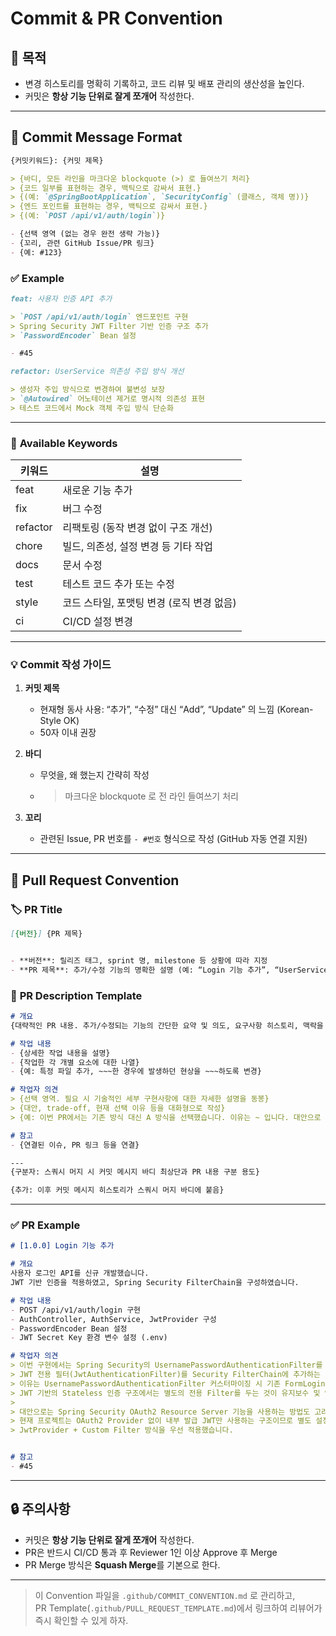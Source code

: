 # Commit & PR Convention

## 🎯 목적
- 변경 히스토리를 명확히 기록하고, 코드 리뷰 및 배포 관리의 생산성을 높인다.
- 커밋은 **항상 기능 단위로 잘게 쪼개어** 작성한다.

---

## 📝 Commit Message Format

```markdown
{커밋키워드}: {커밋 제목}

> {바디, 모든 라인을 마크다운 blockquote (>) 로 들여쓰기 처리}
> {코드 일부를 표현하는 경우, 백틱으로 감싸서 표현.}
> {(예: `@SpringBootApplication`, `SecurityConfig` (클래스, 객체 명))}
> {엔드 포인트를 표현하는 경우, 백틱으로 감싸서 표현.}
> {(예: `POST /api/v1/auth/login`)}

- {선택 영역 (없는 경우 완전 생략 가능)}
- {꼬리, 관련 GitHub Issue/PR 링크}
- {예: #123}
```

### ✅ Example

```markdown
feat: 사용자 인증 API 추가

> `POST /api/v1/auth/login` 엔드포인트 구현
> Spring Security JWT Filter 기반 인증 구조 추가
> `PasswordEncoder` Bean 설정

- #45
```

```markdown
refactor: UserService 의존성 주입 방식 개선

> 생성자 주입 방식으로 변경하여 불변성 보장
> `@Autowired` 어노테이션 제거로 명시적 의존성 표현
> 테스트 코드에서 Mock 객체 주입 방식 단순화
```

---

### 🔑 **Available Keywords**

| 키워드 | 설명 |
|---|---|
| feat | 새로운 기능 추가 |
| fix | 버그 수정 |
| refactor | 리팩토링 (동작 변경 없이 구조 개선) |
| chore | 빌드, 의존성, 설정 변경 등 기타 작업 |
| docs | 문서 수정 |
| test | 테스트 코드 추가 또는 수정 |
| style | 코드 스타일, 포맷팅 변경 (로직 변경 없음) |
| ci | CI/CD 설정 변경 |

---

### 💡 **Commit 작성 가이드**

1. **커밋 제목**
   - 현재형 동사 사용: “추가”, “수정” 대신 “Add”, “Update” 의 느낌 (Korean-Style OK)
   - 50자 이내 권장

2. **바디**
   - 무엇을, 왜 했는지 간략히 작성
   - > 마크다운 blockquote 로 전 라인 들여쓰기 처리

3. **꼬리**
   - 관련된 Issue, PR 번호를 `- #번호` 형식으로 작성 (GitHub 자동 연결 지원)

---

## 🔀 **Pull Request Convention**

### 🏷️ **PR Title**

```markdown
[{버전}] {PR 제목}


- **버전**: 릴리즈 태그, sprint 명, milestone 등 상황에 따라 지정
- **PR 제목**: 추가/수정 기능의 명확한 설명 (예: “Login 기능 추가”, “UserService 리팩토링”)
```

### 📝 **PR Description Template**

```markdown
# 개요
{대략적인 PR 내용. 추가/수정되는 기능의 간단한 요약 및 의도, 요구사항 히스토리, 맥락을 설명}

# 작업 내용
- {상세한 작업 내용을 설명}
- {작업한 각 개별 요소에 대한 나열}
- {예: 특정 파일 추가, ~~~한 경우에 발생하던 현상을 ~~~하도록 변경}

# 작업자 의견
> {선택 영역. 필요 시 기술적인 세부 구현사항에 대한 자세한 설명을 동봉}
> {대안, trade-off, 현재 선택 이유 등을 대화형으로 작성}
> {예: 이번 PR에서는 기존 방식 대신 A 방식을 선택했습니다. 이유는 ~ 입니다. 대안으로 B도 고려했으나 ~ 때문에 제외했습니다.}

# 참고
- {연결된 이슈, PR 링크 등을 연결}

---
{구분자: 스쿼시 머지 시 커밋 메시지 바디 최상단과 PR 내용 구분 용도}

{추가: 이후 커밋 메시지 히스토리가 스쿼시 머지 바디에 붙음}
```

---

### ✅ **PR Example**

```markdown
# [1.0.0] Login 기능 추가

# 개요
사용자 로그인 API를 신규 개발했습니다.  
JWT 기반 인증을 적용하였고, Spring Security FilterChain을 구성하였습니다.

# 작업 내용
- POST /api/v1/auth/login 구현
- AuthController, AuthService, JwtProvider 구성
- PasswordEncoder Bean 설정
- JWT Secret Key 환경 변수 설정 (.env)

# 작업자 의견
> 이번 구현에서는 Spring Security의 UsernamePasswordAuthenticationFilter를 커스터마이징하는 대신,
> JWT 전용 필터(JwtAuthenticationFilter)를 Security FilterChain에 추가하는 방식을 선택했습니다.
> 이유는 UsernamePasswordAuthenticationFilter 커스터마이징 시 기존 FormLogin 로직과 충돌이 발생할 수 있고,
> JWT 기반의 Stateless 인증 구조에서는 별도의 전용 Filter를 두는 것이 유지보수 및 역할 분리 측면에서 적합하다고 판단했습니다.
> 
> 대안으로는 Spring Security OAuth2 Resource Server 기능을 사용하는 방법도 고려했으나,
> 현재 프로젝트는 OAuth2 Provider 없이 내부 발급 JWT만 사용하는 구조이므로 별도 설정 Complexity를 줄이기 위해
> JwtProvider + Custom Filter 방식을 우선 적용했습니다.


# 참고
- #45

```


---

## 🔒 **주의사항**

- 커밋은 **항상 기능 단위로 잘게 쪼개어** 작성한다.
- PR은 반드시 CI/CD 통과 후 Reviewer 1인 이상 Approve 후 Merge
- PR Merge 방식은 **Squash Merge**를 기본으로 한다.

---

> 이 Convention 파일을 `.github/COMMIT_CONVENTION.md` 로 관리하고,  
> PR Template(`.github/PULL_REQUEST_TEMPLATE.md`)에서 링크하여 리뷰어가 즉시 확인할 수 있게 하자.
